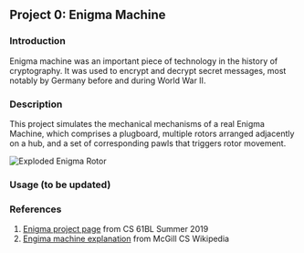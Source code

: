 ## Project 0: Enigma Machine

### Introduction 

Enigma machine was an important piece of technology in the history of cryptography. 
It was used to encrypt and decrypt secret messages, most notably by Germany
before and during World War II. 

### Description

This project simulates the mechanical mechanisms of a real Enigma Machine,
which comprises a plugboard, multiple rotors arranged adjacently on a hub,
and a set of corresponding pawls that triggers rotor movement.

![Exploded Enigma Rotor](https://github.com/nam-m/CS61BL-Projects/blob/master/library/data/proj0_imgs/exploded_enigma_rotor.png)

### Usage (to be updated)

### References
1. [Enigma project page](https://cs61bl.org/su19/projects/enigma) from CS 61BL Summer 2019
2. [Engima machine explanation](https://www.cs.mcgill.ca/~rwest/wikispeedia/wpcd/wp/e/Enigma_machine.htm) from McGill CS Wikipedia


